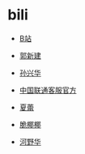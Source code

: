 # bili


<div id = "首"></div>
<script src = "../js/首.js"></script>


* [B站](https://m.bilibili.com/)


* [郭新建](https://m.bilibili.com/space/633064074)
* [孙兴华](https://m.bilibili.com/space/437239552)


* [中国联通客服官方](https://m.bilibili.com/space/432158620)
* [夏蕾](https://m.bilibili.com/space/1320792805)
* [脆椰椰](https://m.bilibili.com/space/13942914)
* [河野华](https://m.bilibili.com/space/18343098)
